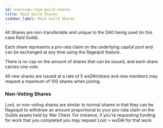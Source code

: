 ```yaml
---
id: overview-raid-guild-shares
title: Raid Guild Shares
sidebar_label: Raid Guild Shares
---
```


All Shares are non-transferable and unique to the DAO being used (in this case Raid Guild).

Each share represents a pro-rata claim on the underlying capital pool and can be exchanged at any time using the Ragequit feature.

There is no cap on the amount of shares that can be issued, and each share carries one vote.

All new shares are issued at a rate of 5 wxDAI/share and new members may request a maximum of 100 shares when joining.

### Non-Voting Shares 

Loot, or non-voting shares are similar to normal shares in that they can be Ragequit to withdraw an amount proportional to your pro-rata claim on the Guilds assets held by War Chest.  For instance, if you're requesting funding for work that you completed you may request Loot > wxDAI for that work.